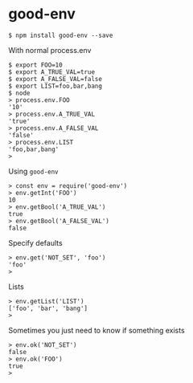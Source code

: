 
# good-env

```
$ npm install good-env --save
```

With normal process.env

```
$ export FOO=10
$ export A_TRUE_VAL=true
$ export A_FALSE_VAL=false
$ export LIST=foo,bar,bang
$ node
> process.env.FOO
'10'
> process.env.A_TRUE_VAL
'true'
> process.env.A_FALSE_VAL
'false'
> process.env.LIST
'foo,bar,bang'
>
```

Using `good-env`
```
> const env = require('good-env')
> env.getInt('FOO')
10
> env.getBool('A_TRUE_VAL')
true
> env.getBool('A_FALSE_VAL')
false
```

Specify defaults
```
> env.get('NOT_SET', 'foo')
'foo'
>
```

Lists
```
> env.getList('LIST')
['foo', 'bar', 'bang']
>
```

Sometimes you just need to know if something exists
```
> env.ok('NOT_SET')
false
> env.ok('FOO')
true
>
```
